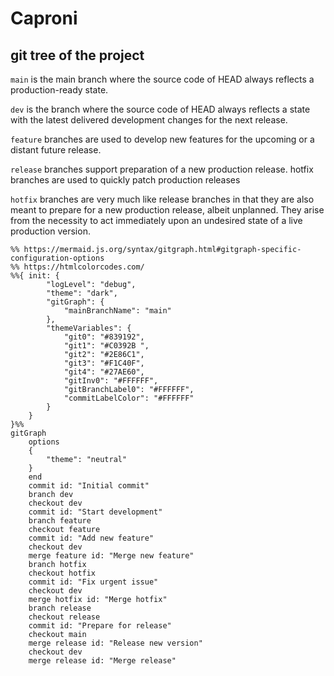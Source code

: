 # Caproni

## git tree of the project 

```main``` is the main branch where the source code of HEAD always reflects a production-ready state.

```dev``` is the branch where the source code of HEAD always reflects a state with the latest delivered development changes for the next release.

```feature``` branches are used to develop new features for the upcoming or a distant future release.

```release``` branches support preparation of a new production release.
hotfix branches are used to quickly patch production releases

```hotfix``` branches are very much like release branches in that they are also meant to prepare for a new production release, albeit unplanned. They arise from the necessity to act immediately upon an undesired state of a live production version.


```mermaid
%% https://mermaid.js.org/syntax/gitgraph.html#gitgraph-specific-configuration-options
%% https://htmlcolorcodes.com/
%%{ init: {
        "logLevel": "debug",
        "theme": "dark",
        "gitGraph": {
            "mainBranchName": "main"
        },
        "themeVariables": {
            "git0": "#839192",
            "git1": "#C0392B ",
            "git2": "#2E86C1",
            "git3": "#F1C40F",
            "git4": "#27AE60",
            "gitInv0": "#FFFFFF",
            "gitBranchLabel0": "#FFFFFF",
            "commitLabelColor": "#FFFFFF"
        }
    }
}%%
gitGraph
    options
    {
        "theme": "neutral"
    }
    end
    commit id: "Initial commit"
    branch dev
    checkout dev
    commit id: "Start development"
    branch feature
    checkout feature
    commit id: "Add new feature"
    checkout dev
    merge feature id: "Merge new feature"
    branch hotfix
    checkout hotfix
    commit id: "Fix urgent issue"
    checkout dev
    merge hotfix id: "Merge hotfix"
    branch release
    checkout release
    commit id: "Prepare for release"
    checkout main
    merge release id: "Release new version"
    checkout dev
    merge release id: "Merge release"
```